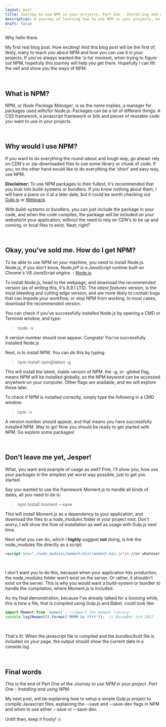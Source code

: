 ```yaml
---
layout: post
title: Journey to use NPM in your projects. Part One - Installing and using NPM
description: A journey of learning how to use NPM in your projects, as a frontend tool, by jebkor
draft: false
---
```


Why hello there.

My first real blog post. How exciting! And this blog post will be the first of, likely, many to teach *you* about NPM and how you can use it in *your* projects. If you've always wanted the ‘a-ha’ moment, when trying to figure out NPM, hopefully this journey will help you get there. Hopefully I can lift the veil and show you the ways of NPM.

<br>

## What is NPM?
NPM, or *Node Package Manager*, is as the name implies, a manager for packages used with/for Node.js. Packages can be a lot of different things: A CSS framework, a javascript framework or bits and pieces of reusable code you want to use in your projects.

<br>

## Why would I use NPM?
If you want to do everything the round-about and tough way, go ahead: rely on CDN's or zip-downloaded files to use some library or chunk of code. If you, on the other hand would like to do everything the ‘short’ and easy way, use NPM.

**Disclaimer:** To use NPM packages to their fullest, it's recommended that you look into build-systems or bundlers. If you know nothing about them, I will have a piece on it at a later date, but it could be worth checking out [Gulp.js](https://gulpjs.com) or [Webpack](https://webpack.js.org/).

With build-systems or bundlers, you can just include the package in your code, and when the code compiles, the package will be included on your website/in your application, without the need to rely on CDN's to be up and running, or local files to exist. Neat, right?

<br>

## Okay, you've sold me. How do I get NPM?
To be able to use NPM on your machine, you need to install Node.js. Node.js, if you don't know, *Node.js® is a JavaScript runtime built on Chrome's V8 JavaScript engine.* - 
[Node.js](https://nodejs.org)

To install Node.js, head to the webpage, and download the *recommended* version (as of writing this, it's 8.9.1 LTS). The *latest features* version, is the most bleeding and cutting edge version, and are more likely to contain bugs that can impede your workflow, or stop NPM from working. In most cases, download the recommended version.

You can check if you've successfully installed Node.js by opening a CMD or Terminal window, and type:

> node -v

A version number should now appear. Congrats! You've successfully installed Node.js

Next, is to install NPM. You can do this by typing:

> npm install npm@latest -g

This will install the latest, stable version of NPM. the *-g*, or *-global* flag, means NPM will be installed globally, so the NPM keyword can be accessed anywhere on your computer. Other flags are available, and we will explore these later.

To check if NPM is installed correctly, simply type the following in a CMD window:

> npm -v

A version number should appear, and that means you have successfully installed NPM. Way to go!
Now you should be ready to get started with NPM. Go explore some packages!

<br>

## Don't leave me yet, Jesper!
What, you want and example of usage as well? Fine, I'll show you, how use your packages in the simplest yet worst way possible, just to get you started.

Say you wanted to use the framework Moment.js to handle all kinds of dates, all you need to do is: 

> npm install moment --save

This will install Moment.js as a dependency to your application, and download the files to a *node_modules* folder in your project root. Don't worry, I will show the flow of installation as well as usage with Gulp.js next time.

Next what you can do, which I **highly** suggest **not** doing, is link the node_modules file directly as a script:
```html
<script src="./node_modules/moment/dist/moment.min.js"/> //or whatever the path is
```


<br>

I don't want you to do this, because when your application hits production, the *node_modules* folder won't exist on the server. Or rather, it shouldn't exist on the server. This is why you would want a build-system or bundler to handle the compilation, where Moment.js is included.

As my final demonstration, because I've already talked for a *loooong* while, this is how a file, that is compiled using Gulp.js and Babel, could look like:
```javascript
import Moment from 'moment'; //import the moment library
console.log(Moment().format('MMMM Do YYYY'));  // December 3rd 2017
```

<br>

That's it!. When the javascript file is compiled and the *bundles/built* file is included on your page, the output should show the current date in a console.log.

<br>

## Final words
This is the end of Part One of the *Journey to use NPM in your project. Part One - Installing and using NPM*.

My next post, will be explaining how to setup a simple Gulp.js project to compile Javascript files, explaining the --save and --save-dev flags in NPM and when to use either --save or --save-dev.

Untill then, keep it frosty! ⛄
